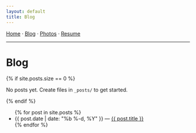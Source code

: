 ```yaml
---
layout: default
title: Blog
---
```


<nav>
  <a href="{{ '/' | relative_url }}">Home</a> ·
  <a href="{{ '/blog/' | relative_url }}">Blog</a> ·
  <a href="{{ '/photos/' | relative_url }}">Photos</a> ·
  <a href="{{ '/resume/' | relative_url }}">Resume</a>
  <hr />
</nav>

# Blog

{% if site.posts.size == 0 %}
<p>No posts yet. Create files in <code>_posts/</code> to get started.</p>
{% endif %}

<ul>
{% for post in site.posts %}
  <li>
    <span>{{ post.date | date: "%b %-d, %Y" }}</span> —
    <a href="{{ post.url | relative_url }}">{{ post.title }}</a>
  </li>
{% endfor %}
  </ul>
